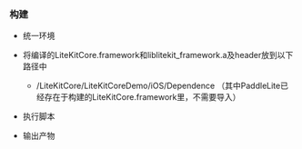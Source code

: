 ### 构建

- 统一环境

- 将编译的LiteKitCore.framework和liblitekit_framework.a及header放到以下路径中
  - /LiteKitCore/LiteKitCoreDemo/iOS/Dependence （其中PaddleLite已经存在于构建的LiteKitCore.framework里，不需要导入）

- 执行脚本


- 输出产物

